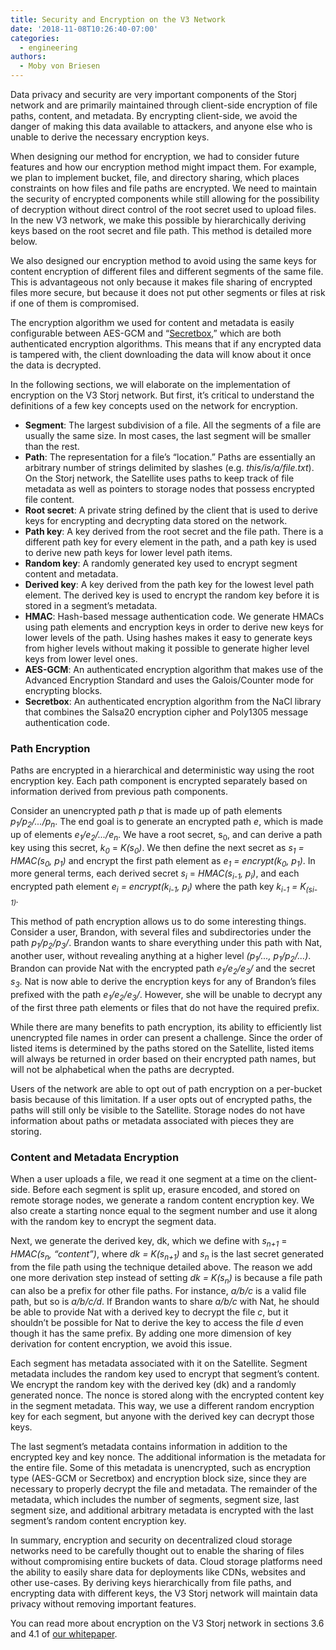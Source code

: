 ```yaml
---
title: Security and Encryption on the V3 Network
date: '2018-11-08T10:26:40-07:00'
categories:
  - engineering
authors:
  - Moby von Briesen
---
```

Data privacy and security are very important components of the Storj network and are primarily maintained through client-side encryption of file paths, content, and metadata. By encrypting client-side, we avoid the danger of making this data available to attackers, and anyone else who is unable to derive the necessary encryption keys.

When designing our method for encryption, we had to consider future features and how our encryption method might impact them. For example, we plan to implement bucket, file, and directory sharing, which places constraints on how files and file paths are encrypted. We need to maintain the security of encrypted components while still allowing for the possibility of decryption without direct control of the root secret used to upload files. In the new V3 network, we make this possible by hierarchically deriving keys based on the root secret and file path. This method is detailed more below.
<!--more-->
We also designed our encryption method to avoid using the same keys for content encryption of different files and different segments of the same file. This is advantageous not only because it makes file sharing of encrypted files more secure, but because it does not put other segments or files at risk if one of them is compromised.

The encryption algorithm we used for content and metadata is easily configurable between AES-GCM and “[Secretbox](https://nacl.cr.yp.to/secretbox.html),” which are both authenticated encryption algorithms. This means that if any encrypted data is tampered with, the client downloading the data will know about it once the data is decrypted.

In the following sections, we will elaborate on the implementation of encryption on the V3 Storj network. But first, it’s critical to understand the definitions of a few key concepts used on the network for encryption.

* **Segment**: The largest subdivision of a file. All the segments of a file are usually the same size. In most cases, the last segment will be smaller than the rest.
* **Path**: The representation for a file’s “location.” Paths are essentially an arbitrary number of strings delimited by slashes (e.g. _this/is/a/file.txt_). On the Storj network, the Satellite uses paths to keep track of file metadata as well as pointers to storage nodes that possess encrypted file content.
* **Root secret**: A private string defined by the client that is used to derive keys for encrypting and decrypting data stored on the network.
* **Path key**: A key derived from the root secret and the file path. There is a different path key for every element in the path, and a path key is used to derive new path keys for lower level path items.
* **Random key**: A randomly generated key used to encrypt segment content and metadata.
* **Derived key**: A key derived from the path key for the lowest level path element. The derived key is used to encrypt the random key before it is stored in a segment’s metadata.
* **HMAC**: Hash-based message authentication code. We generate HMACs using path elements and encryption keys in order to derive new keys for lower levels of the path. Using hashes makes it easy to generate keys from higher levels without making it possible to generate higher level keys from lower level ones.
* **AES-GCM**: An authenticated encryption algorithm that makes use of the Advanced Encryption Standard and uses the Galois/Counter mode for encrypting blocks.
* **Secretbox**: An authenticated encryption algorithm from the NaCl library that combines the Salsa20 encryption cipher and Poly1305 message authentication code.

### Path Encryption

Paths are encrypted in a hierarchical and deterministic way using the root encryption key. Each path component is encrypted separately based on information derived from previous path components.

Consider an unencrypted path _p_ that is made up of path elements _p<sub>1</sub>/p<sub>2</sub>/.../p<sub>n</sub>_. The end goal is to generate an encrypted path _e_, which is made up of elements _e<sub>1</sub>/e<sub>2</sub>/.../e<sub>n</sub>_. We have a root secret, s<sub>0</sub>, and can derive a path key using this secret, _k<sub>0</sub>_ = _K(s<sub>0</sub>)_. We then define the next secret as _s<sub>1</sub> = HMAC(s<sub>0</sub>, p<sub>1</sub>)_ and encrypt the first path element as _e<sub>1</sub> = encrypt(k<sub>0</sub>, p<sub>1</sub>)_. In more general terms, each derived secret _s<sub>i</sub>_ = _HMAC(s<sub>i-1</sub>, p<sub>i</sub>)_, and each encrypted path element _e<sub>i</sub> = encrypt(k<sub>i-1</sub>, p<sub>i</sub>)_ where the path key _k<sub>i-1</sub> = K<sub>(si-1)</sub>._

This method of path encryption allows us to do some interesting things. Consider a user, Brandon, with several files and subdirectories under the path _p<sub>1</sub>/p<sub>2</sub>/p<sub>3</sub>/_. Brandon wants to share everything under this path with Nat, another user, without revealing anything at a higher level _(p<sub>1</sub>/..., p<sub>1</sub>/p<sub>2</sub>/...)_. Brandon can provide Nat with the encrypted path _e<sub>1</sub>/e<sub>2</sub>/e<sub>3</sub>/_ and the secret _s<sub>3</sub>_. Nat is now able to derive the encryption keys for any of Brandon’s files prefixed with the path _e<sub>1</sub>/e<sub>2</sub>/e<sub>3</sub>/_. However, she will be unable to decrypt any of the first three path elements or files that do not have the required prefix.

While there are many benefits to path encryption, its ability to efficiently list unencrypted file names in order can present a challenge. Since the order of listed items is determined by the paths stored on the Satellite, listed items will always be returned in order based on their encrypted path names, but will not be alphabetical when the paths are decrypted.

Users of the network are able to opt out of path encryption on a per-bucket basis because of this limitation. If a user opts out of encrypted paths, the paths will still only be visible to the Satellite. Storage nodes do not have information about paths or metadata associated with pieces they are storing.

### Content and Metadata Encryption

When a user uploads a file, we read it one segment at a time on the client-side. Before each segment is split up, erasure encoded, and stored on remote storage nodes, we generate a random content encryption key. We also create a starting nonce equal to the segment number and use it along with the random key to encrypt the segment data.

Next, we generate the derived key, dk, which we define with _s<sub>n+1</sub>_ = _HMAC(s<sub>n</sub>, “content”)_, where _dk_ _=_ _K(s<sub>n+1</sub>)_ and _s<sub>n</sub>_ is the last secret generated from the file path using the technique detailed above. The reason we add one more derivation step instead of setting _dk = K(s<sub>n</sub>)_ is because a file path can also be a prefix for other file paths. For instance, _a/b/c_ is a valid file path, but so is _a/b/c/d_. If Brandon wants to share _a/b/c_ with Nat, he should be able to provide Nat with a derived key to decrypt the file _c_, but it shouldn’t be possible for Nat to derive the key to access the file _d_ even though it has the same prefix. By adding one more dimension of key derivation for content encryption, we avoid this issue.

Each segment has metadata associated with it on the Satellite. Segment metadata includes the random key used to encrypt that segment’s content. We encrypt the random key with the derived key (dk) and a randomly generated nonce. The nonce is stored along with the encrypted content key in the segment metadata. This way, we use a different random encryption key for each segment, but anyone with the derived key can decrypt those keys.

The last segment’s metadata contains information in addition to the encrypted key and key nonce. The additional information is the metadata for the entire file. Some of this metadata is unencrypted, such as encryption type (AES-GCM or Secretbox) and encryption block size, since they are necessary to properly decrypt the file and metadata. The remainder of the metadata, which includes the number of segments, segment size, last segment size, and additional arbitrary metadata is encrypted with the last segment’s random content encryption key.

In summary, encryption and security on decentralized cloud storage networks need to be carefully thought out to enable the sharing of files without compromising entire buckets of data. Cloud storage platforms need the ability to easily share data for deployments like CDNs, websites and other use-cases. By deriving keys hierarchically from file paths, and encrypting data with different keys, the V3 Storj network will maintain data privacy without removing important features.

You can read more about encryption on the V3 Storj network in sections 3.6 and 4.1 of [our whitepaper](https://storj.io/white-paper).
